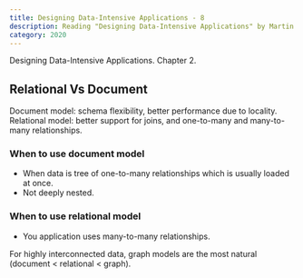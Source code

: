 ```yaml
---
title: Designing Data-Intensive Applications - 8
description: Reading "Designing Data-Intensive Applications" by Martin Kleppmann
category: 2020
---
```


Designing Data-Intensive Applications. Chapter 2.

## Relational Vs Document

Document model: schema flexibility, better performance due to locality.
Relational model: better support for joins, and one-to-many and many-to-many relationships.

### When to use document model

- When data is tree of one-to-many relationships which is usually loaded at once.
- Not deeply nested.

### When to use relational model

- You application uses many-to-many relationships.

For highly interconnected data, graph models are the most natural (document < relational < graph).
